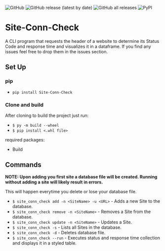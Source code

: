 ![GitHub](https://img.shields.io/github/license/rxxyxd/Site-Conn-Check) ![GitHub release (latest by date)](https://img.shields.io/github/v/release/Rxxyxd/Site-Conn-Check) ![GitHub all releases](https://img.shields.io/github/downloads/rxxyxd/Site-Conn-Check/total)
![PyPI](https://img.shields.io/pypi/v/site-conn-check)
# Site-Conn-Check
A CLI program that requests the header of a website to determine its Status Code and response time and visualizes it in a dataframe.
If you find any issues feel free to drop them in the issues section.

## Set Up

### pip
 - `pip install Site-Conn-Check`
 
### Clone and build

After cloning to build the project just run:
 - `$ py -m build --wheel`
 - `$ pip install <.whl file>`

required packages:
 - Build


## Commands

**NOTE: Upon adding you first site a database file will be created. Running without adding a site will likely result in errors.**

This will happen everytime you delete or lose your database file.

 - `$ site_conn_check add -n <SiteName> -u <URL>` - Adds a new Site to the database.
 - `$ site_conn_check remove -n <SiteName>` - Removes a Site from the database.
 - `$ site_conn_check update -n <SiteName>` - Updates a Site.
 - `$ site_conn_check -s` - Lists all Sites in the database.
 - `$ site_conn_check -d` - Deletes database file.
 - `$ site_conn_check --run` - Executes status and response time collection and displays it in a styled table.
